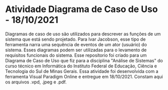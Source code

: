 # Atividade Diagrama de Caso de Uso - 18/10/2021
Diagramas de caso de uso são utilizados para descrever as funções de um sistema que está sendo projetado.
Para Ivar Jacobson, esse tipo de ferramenta narra uma sequência de eventos de um ator (usuário) do sistema.
Esses diagramas podem ser utilizadas para o levamento de requisitos funcionais do sistema.
Esse reposítorio foi criado para um Diagrama de Caso de Uso que fiz para a disciplina "Análise de Sistemas" do curso técnico em Informática do Instituto Federal de Educação, Ciência e Tecnologia do Sul de Minas Gerais.
Essa atividade foi desenvolvida com a ferramenta Visual Paradigm Online e entregue em 18/10/2021.
Constam aqui os arquivos .vpd, .jpeg e .pdf.
